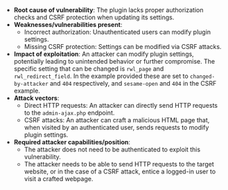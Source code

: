 - **Root cause of vulnerability**: The plugin lacks proper authorization checks and CSRF protection when updating its settings.
- **Weaknesses/vulnerabilities present**:
    - Incorrect authorization: Unauthenticated users can modify plugin settings.
    - Missing CSRF protection: Settings can be modified via CSRF attacks.
- **Impact of exploitation**: An attacker can modify plugin settings, potentially leading to unintended behavior or further compromise.  The specific setting that can be changed is `rwl_page` and `rwl_redirect_field`. In the example provided these are set to `changed-by-attacker` and `404` respectively, and `sesame-open` and `404` in the CSRF example.
- **Attack vectors**:
    - Direct HTTP requests: An attacker can directly send HTTP requests to the `admin-ajax.php` endpoint.
    - CSRF attacks: An attacker can craft a malicious HTML page that, when visited by an authenticated user, sends requests to modify plugin settings.
- **Required attacker capabilities/position**:
    - The attacker does not need to be authenticated to exploit this vulnerability.
    - The attacker needs to be able to send HTTP requests to the target website, or in the case of a CSRF attack, entice a logged-in user to visit a crafted webpage.